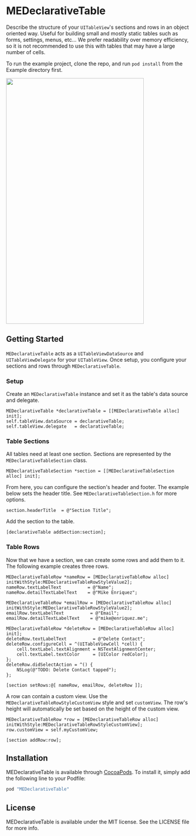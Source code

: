 # MEDeclarativeTable

Describe the structure of your `UITableView`'s sections and rows in an object oriented way.  Useful for building small and mostly static tables such as forms, settings, menus, etc...  We prefer readability over memory efficiency, so it is not recommended to use this with tables that may have a large number of cells.

To run the example project, clone the repo, and run `pod install` from the Example directory first.

<img src="http://i.imgur.com/ZENmO6l.png" width="375" height="667">

## Getting Started

`MEDeclarativeTable` acts as a `UITableViewDataSource` and `UITableViewDelegate` for your `UITableView`.  Once setup, you configure your sections and rows through `MEDeclarativeTable`.

### Setup

Create an `MEDeclarativeTable` instance and set it as the table's data source and delegate.

```objc
MEDeclarativeTable *declarativeTable = [[MEDeclarativeTable alloc] init];
self.tableView.dataSource = declarativeTable;
self.tableView.delegate   = declarativeTable;
```

### Table Sections

All tables need at least one section.  Sections are represented by the `MEDeclarativeTableSection` class.

```objc
MEDeclarativeTableSection *section = [[MEDeclarativeTableSection alloc] init];
```

From here, you can configure the section's header and footer.  The example below sets the header title.  See `MEDeclarativeTableSection.h` for more options.

```objc
section.headerTitle  = @"Section Title";
```

Add the section to the table.

```objc
[declarativeTable addSection:section];
```

### Table Rows

Now that we have a section, we can create some rows and add them to it.  The following example creates three rows.

```objc
MEDeclarativeTableRow *nameRow = [MEDeclarativeTableRow alloc] initWithStyle:MEDeclarativeTableRowStyleValue2];
nameRow.textLabelText          = @"Name";
nameRow.detailTextLabelText    = @"Mike Enriquez";

MEDeclarativeTableRow *emailRow = [MEDeclarativeTableRow alloc] initWithStyle:MEDeclarativeTableRowStyleValue2];
emailRow.textLabelText          = @"Email";
emailRow.detailTextLabelText    = @"mike@enriquez.me";

MEDeclarativeTableRow *deleteRow = [MEDeclarativeTableRow alloc] init];
deleteRow.textLabelText          = @"Delete Contact";
deleteRow.configureCell = ^(UITableViewCell *cell) {
    cell.textLabel.textAlignment = NSTextAlignmentCenter;
    cell.textLabel.textColor     = [UIColor redColor];
};
deleteRow.didSelectAction = ^() {
    NSLog(@"TODO: Delete Contact tapped");
};

[section setRows:@[ nameRow, emailRow, deleteRow ]];
```

A row can contain a custom view.  Use the `MEDeclarativeTableRowStyleCustomView` style and set `customView`.  The row's height will automatically be set based on the height of the custom view.

```objc
MEDeclarativeTableRow *row = [MEDeclarativeTableRow alloc] initWithStyle:MEDeclarativeTableRowStyleCustomView];
row.customView = self.myCustomView;

[section addRow:row];
```

## Installation

MEDeclarativeTable is available through [CocoaPods](http://cocoapods.org). To install
it, simply add the following line to your Podfile:

```ruby
pod "MEDeclarativeTable"
```

## License

MEDeclarativeTable is available under the MIT license. See the LICENSE file for more info.
